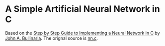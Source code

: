 # A Simple Artificial Neural Network in C

Based on the [Step by Step Guide to Implementing a Neural Network in C](http://www.cs.bham.ac.uk/~jxb/NN/nn.html)
by [John A. Bullinaria](http://www.cs.bham.ac.uk/~jxb/). The orignal source is [nn.c](http://www.cs.bham.ac.uk/~jxb/NN/nn.c).
